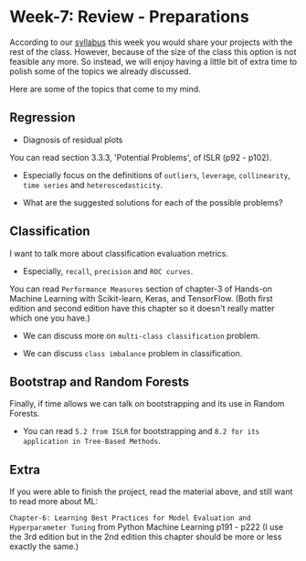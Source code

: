 # Week-7: Review - Preparations

According to our [syllabus](../syllabus/Fall20_syllabus.pdf) this week you would share your projects with the rest of the class. However, because of the size of the class this option is not feasible any more. So instead, we will enjoy having a little bit of extra time to polish some of the topics we already discussed. 

Here are some of the topics that come to my mind. 

## Regression

- Diagnosis of residual plots

You can read section 3.3.3, 'Potential Problems', of ISLR (p92 - p102). 

- Especially focus on the definitions of `outliers`, `leverage`, `collinearity`, `time series` and `heteroscedasticity`. 

- What are the suggested solutions for each of the possible problems?

## Classification

I want to talk more about classification evaluation metrics. 

- Especially, `recall`, `precision` and `ROC curves`. 

You can read `Performance Measures` section of chapter-3 of Hands-on Machine Learning with Scikit-learn, Keras, and TensorFlow. (Both first edition and second edition have this chapter so it doesn't really matter which one you have.)

- We can discuss more on `multi-class classification` problem.

- We can discuss `class imbalance` problem in classification. 

## Bootstrap and Random Forests

Finally, if time allows we can talk on bootstrapping and its use in Random Forests. 

- You can read `5.2 from ISLR` for bootstrapping and `8.2 for its application in Tree-Based Methods`. 

## Extra

If you were able to finish the project, read the material above, and still want to read more about ML:

`Chapter-6: Learning Best Practices for Model Evaluation and Hyperparameter Tuning` from Python Machine Learning p191 -  p222 (I use the 3rd edition but in the 2nd edition this chapter should be more or less exactly the same.)